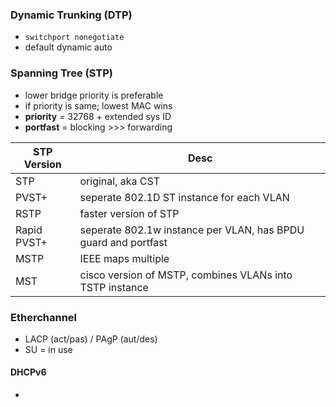 ### Dynamic Trunking (DTP)
- `switchport nonegotiate` 
- default dynamic auto
### Spanning Tree (STP)
- lower bridge priority is preferable
- if priority is same; lowest MAC wins
- **priority** = 32768 + extended sys ID
- **portfast** = blocking >>> forwarding

| STP Version | Desc                                                           |
| ----------- | -------------------------------------------------------------- |
| STP         | original, aka CST                                              |
| PVST+       | seperate 802.1D ST instance for each VLAN                      |
| RSTP        | faster version of STP                                          |
| Rapid PVST+ | seperate 802.1w instance per VLAN, has BPDU guard and portfast |
| MSTP        | IEEE maps multiple                                             |
| MST         | cisco version of MSTP, combines VLANs into TSTP instance       |
### Etherchannel
- LACP (act/pas) / PAgP (aut/des)
- SU = in use
#### DHCPv6
- 